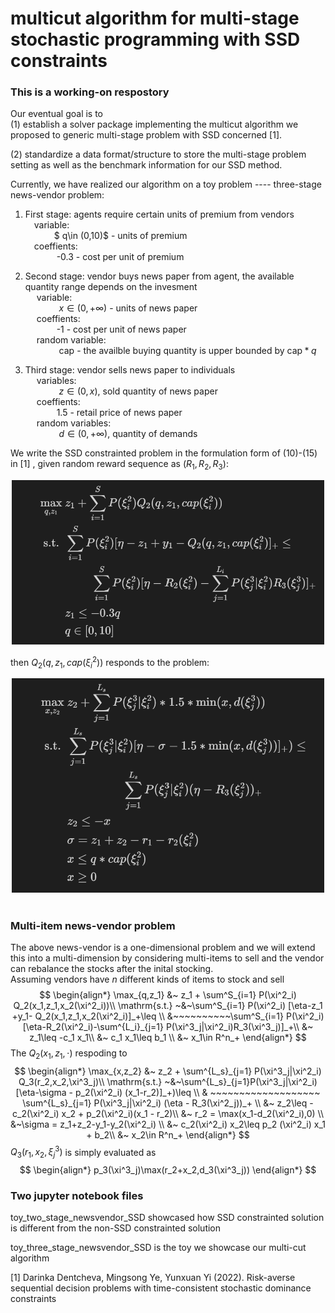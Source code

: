 # multicut algorithm for multi-stage stochastic programming with SSD constraints

### This is a working-on respostory
Our eventual goal is to <br>
(1) establish a solver package implementing the multicut algorithm we proposed to generic multi-stage problem with SSD concerned [1]. <br>

(2) standardize a data format/structure to store the multi-stage problem setting as well as the benchmark information for our SSD method. <br>

Currently, we have realized our algorithm on a toy problem ---- three-stage news-vendor problem:<br>

1) First stage: agents require certain units of premium from vendors <br>
&emsp;variable:<br>
&emsp;&emsp; &emsp;$ q\in (0,10)$ - units of premium<br>
&emsp;coeffients:<br>
&emsp;&emsp; &emsp; -0.3 - cost per unit of premium<br>
            
2) Second stage: vendor buys news paper from agent, the available quantity range depends on the invesment <br>
&emsp;  variable:<br>
&emsp; &emsp; &emsp; $x \in (0,+\infty)$ - units of news paper<br>
&emsp; coeffients:<br>
&emsp; &emsp; &emsp;-1 - cost per unit of news paper<br>
&emsp; random variable:<br>
&emsp; &emsp; &emsp; $\mathrm{cap}$ - the availble buying quantity is upper bounded by $\mathrm{cap}*q$

3) Third stage: vendor sells news paper to individuals<br>
&emsp;  variables:<br>
&emsp; &emsp; &emsp; $z \in (0,x)$, sold quantity of news paper<br>
&emsp; coeffients:<br>
&emsp; &emsp; &emsp;1.5 - retail price of news paper<br>
&emsp;  random variables:<br>
&emsp; &emsp; &emsp; $d \in (0,+\infty)$, quantity of demands<br> 

We write the SSD constrainted problem in the formulation form of (10)-(15) in [1] , given random reward sequence as $(R_1,R_2,R_3)$:
<center><img src="formulations/formulation_1.png" title="Q_1" width="500px"></center>
<!-- 
$$
\begin{align*}
\max_{q,z_1} &~ z_1 + \sum^S_{i=1} P(\xi^2_i) Q_2(q,z_1,cap(\xi^2_i))\\
  \mathrm{s.t.} ~&~\sum^S_{i=1} P(\xi^2_i) [\eta-z_1 +y_1- Q_2(q,z_1,cap(\xi^2_i)]_+\leq \\
  &~~~~~~~~~~\sum^S_{i=1} P(\xi^2_i)[\eta-R_2(\xi^2_i)-\sum^{L_i}_{j=1} P(\xi^3_j|\xi^2_i)R_3(\xi^3_j)]_+\\
  &~ z_1\leq -0.3q\\
  &~ q\in [0,10]
\end{align*}
$$ -->

then $Q_2(q,z_1,cap(\xi^2_i))$ responds to the problem:
<center><img src="formulations/formulation_2.png" title="Q_2" width="500px"></center>
<!-- $$
\begin{align*}
\max_{x,z_2} &~ z_2 + \sum^{L_s}_{j=1} P(\xi^3_j|\xi^2_i) * 1.5 * \min(x,d(\xi^3_j))\\
  \mathrm{s.t.} ~&~\sum^{L_s}_{j=1}P(\xi^3_j|\xi^2_i) [\eta-\sigma -1.5 * \min(x,d(\xi^3_j))]_+)\leq  \\
  & ~~~~~~~~~~~~~~~~~~~ \sum^{L_s}_{j=1} P(\xi^3_j|\xi^2_i) (\eta - R_3(\xi^2_j))_+  \\
  &~ z_2\leq -x\\
  &~\sigma = z_1+z_2-r_1-r_2(\xi^2_i) \\
  &~ x\leq q*cap(\xi^2_i)\\
  &~ x\geq 0
\end{align*}
$$ -->

<br>

### Multi-item news-vendor problem
The above news-vendor is a one-dimensional problem and we will extend this into a multi-dimension by considering multi-items to sell and the vendor can rebalance the stocks after the inital stocking.<br>
Assuming vendors have $n$ different kinds of items to stock and sell
$$
\begin{align*}
\max_{q,z_1} &~ z_1 + \sum^S_{i=1} P(\xi^2_i) Q_2(x_1,z_1,x_2(\xi^2_i))\\
  \mathrm{s.t.} ~&~\sum^S_{i=1} P(\xi^2_i) [\eta-z_1 +y_1- Q_2(x_1,z_1,x_2(\xi^2_i)]_+\leq \\
  &~~~~~~~~~~\sum^S_{i=1} P(\xi^2_i)[\eta-R_2(\xi^2_i)-\sum^{L_i}_{j=1} P(\xi^3_j|\xi^2_i)R_3(\xi^3_j)]_+\\
  &~ z_1\leq -c_1 x_1\\
  &~ c_1 x_1\leq b_1  \\
  &~ x_1\in R^n_+
\end{align*}
$$
The $Q_2(x_1,z_1,\cdot)$ respoding to  
$$
\begin{align*}
\max_{x,z_2} &~ z_2 + \sum^{L_s}_{j=1} P(\xi^3_j|\xi^2_i)  Q_3(r_2,x_2,\xi^3_j)\\
  \mathrm{s.t.} ~&~\sum^{L_s}_{j=1}P(\xi^3_j|\xi^2_i) [\eta-\sigma - p_2(\xi^2_i) (x_1-r_2)]_+)\leq  \\
  & ~~~~~~~~~~~~~~~~~~~ \sum^{L_s}_{j=1} P(\xi^3_j|\xi^2_i) (\eta - R_3(\xi^2_j))_+  \\
  &~ z_2\leq -c_2(\xi^2_i) x_2 + p_2(\xi^2_i)(x_1 - r_2)\\
  &~ r_2 = \max(x_1-d_2(\xi^2_i),0) \\
  &~\sigma = z_1+z_2-y_1-y_2(\xi^2_i) \\
  &~ c_2(\xi^2_i) x_2\leq p_2 (\xi^2_i) x_1 + b_2\\
  &~ x_2\in R^n_+
\end{align*}
$$
$Q_3(r_1,x_2,\xi^3_j)$ is simply evaluated as
$$
\begin{align*}
p_3(\xi^3_j)\max(r_2+x_2,d_3(\xi^3_j))
\end{align*}
$$

### Two jupyter notebook files 

toy_two_stage_newsvendor_SSD showcased how SSD constrainted solution is different from the non-SSD constrainted solution

toy_three_stage_newsvendor_SSD is the toy we showcase our multi-cut algorithm

[1] Darinka Dentcheva, Mingsong Ye, Yunxuan Yi (2022). Risk-averse sequential decision problems with time-consistent stochastic
dominance constraints